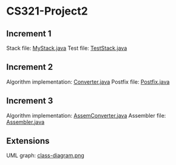 # CS321-Project2

## Increment 1
Stack file: [MyStack.java](MyStack.java)
Test file: [TestStack.java](TestStack.java)

## Increment 2
Algorithm implementation: [Converter.java](Converter.java)
Postfix file: [Postfix.java](Postfix.java)

## Increment 3
Algorithm implementation: [AssemConverter.java](AssemConverter.java)
Assembler file: [Assembler.java](Assembler.java)

## Extensions
UML graph: [class-diagram.png](class-diagram.png)
